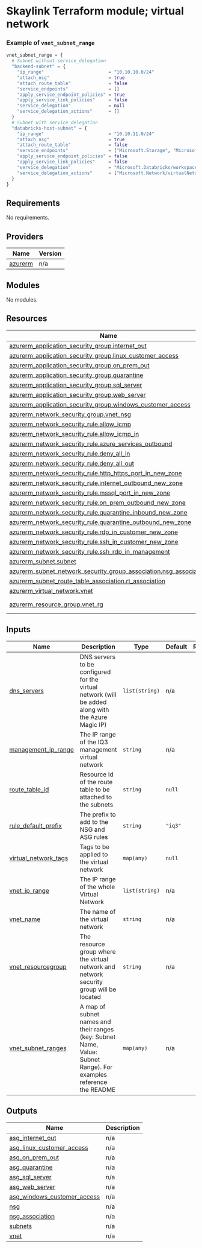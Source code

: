 # Skaylink Terraform module; virtual network

### Example of `vnet_subnet_range`
```terraform
vnet_subnet_range = {
  # Subnet without service_delegation
  "backend-subnet" = {
    "ip_range"                        = "10.10.10.0/24"
    "attach_nsg"                      = true
    "attach_route_table"              = false
    "service_endpoints"               = []
    "apply_service_endpoint_policies" = true
    "apply_service_link_policies"     = false
    "service_delegation"              = null
    "service_delegation_actions"      = []
  }
  # Subnet with service_delegation
  "databricks-host-subnet" = {
    "ip_range"                        = "10.10.11.0/24"
    "attach_nsg"                      = true
    "attach_route_table"              = false
    "service_endpoints"               = ["Microsoft.Storage", "Microsoft.Sql", "Microsoft.KeyVault"]
    "apply_service_endpoint_policies" = false
    "apply_service_link_policies"     = false
    "service_delegation"              = "Microsoft.Databricks/workspaces",
    "service_delegation_actions"      = ["Microsoft.Network/virtualNetworks/subnets/join/action", "Microsoft.Network/virtualNetworks/subnets/prepareNetworkPolicies/action", "Microsoft.Network/virtualNetworks/subnets/unprepareNetworkPolicies/action", ]
  }
}
```
<!-- BEGIN_TF_DOCS -->
## Requirements

No requirements.

## Providers

| Name | Version |
|------|---------|
| <a name="provider_azurerm"></a> [azurerm](#provider\_azurerm) | n/a |

## Modules

No modules.

## Resources

| Name | Type |
|------|------|
| [azurerm_application_security_group.internet_out](https://registry.terraform.io/providers/hashicorp/azurerm/latest/docs/resources/application_security_group) | resource |
| [azurerm_application_security_group.linux_customer_access](https://registry.terraform.io/providers/hashicorp/azurerm/latest/docs/resources/application_security_group) | resource |
| [azurerm_application_security_group.on_prem_out](https://registry.terraform.io/providers/hashicorp/azurerm/latest/docs/resources/application_security_group) | resource |
| [azurerm_application_security_group.quarantine](https://registry.terraform.io/providers/hashicorp/azurerm/latest/docs/resources/application_security_group) | resource |
| [azurerm_application_security_group.sql_server](https://registry.terraform.io/providers/hashicorp/azurerm/latest/docs/resources/application_security_group) | resource |
| [azurerm_application_security_group.web_server](https://registry.terraform.io/providers/hashicorp/azurerm/latest/docs/resources/application_security_group) | resource |
| [azurerm_application_security_group.windows_customer_access](https://registry.terraform.io/providers/hashicorp/azurerm/latest/docs/resources/application_security_group) | resource |
| [azurerm_network_security_group.vnet_nsg](https://registry.terraform.io/providers/hashicorp/azurerm/latest/docs/resources/network_security_group) | resource |
| [azurerm_network_security_rule.allow_icmp](https://registry.terraform.io/providers/hashicorp/azurerm/latest/docs/resources/network_security_rule) | resource |
| [azurerm_network_security_rule.allow_icmp_in](https://registry.terraform.io/providers/hashicorp/azurerm/latest/docs/resources/network_security_rule) | resource |
| [azurerm_network_security_rule.azure_services_outbound](https://registry.terraform.io/providers/hashicorp/azurerm/latest/docs/resources/network_security_rule) | resource |
| [azurerm_network_security_rule.deny_all_in](https://registry.terraform.io/providers/hashicorp/azurerm/latest/docs/resources/network_security_rule) | resource |
| [azurerm_network_security_rule.deny_all_out](https://registry.terraform.io/providers/hashicorp/azurerm/latest/docs/resources/network_security_rule) | resource |
| [azurerm_network_security_rule.http_https_port_in_new_zone](https://registry.terraform.io/providers/hashicorp/azurerm/latest/docs/resources/network_security_rule) | resource |
| [azurerm_network_security_rule.internet_outbound_new_zone](https://registry.terraform.io/providers/hashicorp/azurerm/latest/docs/resources/network_security_rule) | resource |
| [azurerm_network_security_rule.mssql_port_in_new_zone](https://registry.terraform.io/providers/hashicorp/azurerm/latest/docs/resources/network_security_rule) | resource |
| [azurerm_network_security_rule.on_prem_outbound_new_zone](https://registry.terraform.io/providers/hashicorp/azurerm/latest/docs/resources/network_security_rule) | resource |
| [azurerm_network_security_rule.quarantine_inbound_new_zone](https://registry.terraform.io/providers/hashicorp/azurerm/latest/docs/resources/network_security_rule) | resource |
| [azurerm_network_security_rule.quarantine_outbound_new_zone](https://registry.terraform.io/providers/hashicorp/azurerm/latest/docs/resources/network_security_rule) | resource |
| [azurerm_network_security_rule.rdp_in_customer_new_zone](https://registry.terraform.io/providers/hashicorp/azurerm/latest/docs/resources/network_security_rule) | resource |
| [azurerm_network_security_rule.ssh_in_customer_new_zone](https://registry.terraform.io/providers/hashicorp/azurerm/latest/docs/resources/network_security_rule) | resource |
| [azurerm_network_security_rule.ssh_rdp_in_management](https://registry.terraform.io/providers/hashicorp/azurerm/latest/docs/resources/network_security_rule) | resource |
| [azurerm_subnet.subnet](https://registry.terraform.io/providers/hashicorp/azurerm/latest/docs/resources/subnet) | resource |
| [azurerm_subnet_network_security_group_association.nsg_association](https://registry.terraform.io/providers/hashicorp/azurerm/latest/docs/resources/subnet_network_security_group_association) | resource |
| [azurerm_subnet_route_table_association.rt_association](https://registry.terraform.io/providers/hashicorp/azurerm/latest/docs/resources/subnet_route_table_association) | resource |
| [azurerm_virtual_network.vnet](https://registry.terraform.io/providers/hashicorp/azurerm/latest/docs/resources/virtual_network) | resource |
| [azurerm_resource_group.vnet_rg](https://registry.terraform.io/providers/hashicorp/azurerm/latest/docs/data-sources/resource_group) | data source |

## Inputs

| Name | Description | Type | Default | Required |
|------|-------------|------|---------|:--------:|
| <a name="input_dns_servers"></a> [dns\_servers](#input\_dns\_servers) | DNS servers to be configured for the virtual network (will be added along with the Azure Magic IP) | `list(string)` | n/a | yes |
| <a name="input_management_ip_range"></a> [management\_ip\_range](#input\_management\_ip\_range) | The IP range of the IQ3 management virtual network | `string` | n/a | yes |
| <a name="input_route_table_id"></a> [route\_table\_id](#input\_route\_table\_id) | Resource Id of the route table to be attached to the subnets | `string` | `null` | no |
| <a name="input_rule_default_prefix"></a> [rule\_default\_prefix](#input\_rule\_default\_prefix) | The prefix to add to the NSG and ASG rules | `string` | `"iq3"` | no |
| <a name="input_virtual_network_tags"></a> [virtual\_network\_tags](#input\_virtual\_network\_tags) | Tags to be applied to the virtual network | `map(any)` | `null` | no |
| <a name="input_vnet_ip_range"></a> [vnet\_ip\_range](#input\_vnet\_ip\_range) | The IP range of the whole Virtual Network | `list(string)` | n/a | yes |
| <a name="input_vnet_name"></a> [vnet\_name](#input\_vnet\_name) | The name of the virtual network | `string` | n/a | yes |
| <a name="input_vnet_resourcegroup"></a> [vnet\_resourcegroup](#input\_vnet\_resourcegroup) | The resource group where the virtual network and network security group will be located | `string` | n/a | yes |
| <a name="input_vnet_subnet_ranges"></a> [vnet\_subnet\_ranges](#input\_vnet\_subnet\_ranges) | A map of subnet names and their ranges (key: Subnet Name, Value: Subnet Range). For examples reference the README | `map(any)` | n/a | yes |

## Outputs

| Name | Description |
|------|-------------|
| <a name="output_asg_internet_out"></a> [asg\_internet\_out](#output\_asg\_internet\_out) | n/a |
| <a name="output_asg_linux_customer_access"></a> [asg\_linux\_customer\_access](#output\_asg\_linux\_customer\_access) | n/a |
| <a name="output_asg_on_prem_out"></a> [asg\_on\_prem\_out](#output\_asg\_on\_prem\_out) | n/a |
| <a name="output_asg_quarantine"></a> [asg\_quarantine](#output\_asg\_quarantine) | n/a |
| <a name="output_asg_sql_server"></a> [asg\_sql\_server](#output\_asg\_sql\_server) | n/a |
| <a name="output_asg_web_server"></a> [asg\_web\_server](#output\_asg\_web\_server) | n/a |
| <a name="output_asg_windows_customer_access"></a> [asg\_windows\_customer\_access](#output\_asg\_windows\_customer\_access) | n/a |
| <a name="output_nsg"></a> [nsg](#output\_nsg) | n/a |
| <a name="output_nsg_association"></a> [nsg\_association](#output\_nsg\_association) | n/a |
| <a name="output_subnets"></a> [subnets](#output\_subnets) | n/a |
| <a name="output_vnet"></a> [vnet](#output\_vnet) | n/a |
<!-- END_TF_DOCS -->